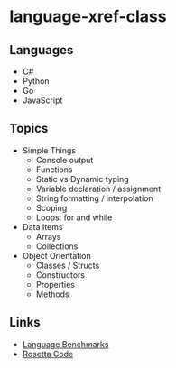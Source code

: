 # language-xref-class

## Languages

* C#
* Python
* Go
* JavaScript

## Topics

* Simple Things
	* Console output
	* Functions
	* Static vs Dynamic typing
	* Variable declaration / assignment
	* String formatting / interpolation
	* Scoping
	* Loops: for and while
* Data Items
	* Arrays
	* Collections
* Object Orientation
	* Classes / Structs
	* Constructors
	* Properties
	* Methods

## Links

* [Language Benchmarks](https://benchmarksgame-team.pages.debian.net/benchmarksgame/)
* [Rosetta Code](https://rosettacode.org/wiki/Rosetta_Code)

